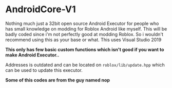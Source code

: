 # AndroidCore-V1

Nothing much just a 32bit open source Android Executor for people who has small knowledge on modding for Roblox Android like myself. This will be badly coded since i'm not perfectly good at modding Roblox. So i wouldn't recommend using this as your base or what. This uses Visual Studio 2019

**This only has few basic custom functions which isn't good if you want to make Android Executor..**

Addresses is outdated and can be located on ``roblox/lib/update.hpp`` which can be used to update this executor.

**Some of this codes are from the guy named nop**
